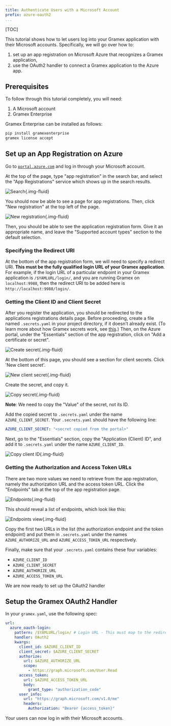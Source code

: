 ```yaml
---
title: Authenticate Users with a Microsoft Account
prefix: azure-oauth2
...
```


[TOC]

This tutorial shows how to let users log into your Gramex application
with their Microsoft accounts. Specifically, we will go over how to:

1. set up an app registration on Microsoft Azure that recognizes a Gramex
   application,
2. use the OAuth2 handler to connect a Gramex application to the Azure app.

## Prerequisites

To follow through this tutorial completely, you will need:

1. A Microsoft account
2. Gramex Enterprise

Gramex Enterprise can be installed as follows:

```bash
pip install gramexenterprise
gramex license accept
```

## Set up an App Registration on Azure

Go to [`portal.azure.com`](https://portal.azure.com) and log in through your
Microsoft account.

At the top of the page, type "app registration" in the search bar, and select
the "App Registrations" service which shows up in the search results.

![Search](img/search.png){.img-fluid}

You should now be able to see a page for app registrations. Then, click "New
registration" at the top left of the page.

![New registration](img/new-registration.png){.img-fluid}

Then, you should be able to see the application registration form. Give it an
appropriate name, and leave the "Supported account types" section to the default
selection.

### Specifying the Redirect URI

At the bottom of the app registration form, we will need to specify a redirect
URI. **This must be the fully qualified login URL of your Gramex application**.
For example, if the login URL of a particular endpoint in your Gramex
application is `/$YAMLURL/login/`, and you are running Gramex on `localhost:9988`,
then the redirect URI to be added here is `http://localhost:9988/login/`.

### Getting the Client ID and Client Secret

After you register the application, you should be redirected to the applications
registrations details page. Before proceeding, create a file named
`.secrets.yaml` in your project directory, if it doesn't already exist. (To learn
more about how Gramex secrets work, see [this](../../deploy/#gramex-yaml-secrets).)
Then, on the Azure portal, under the "Essentials" section of the app
registration, click on "Add a certificate or secret".

![Create secret](img/create-secret.png){.img-fluid}

At the bottom of this page, you should see a section for client secrets. Click
'New client secret'.

![New client secret](img/new-client-secret.png){.img-fluid}

Create the secret, and copy it.

![Copy secret](img/copy-secret.png){.img-fluid}

**Note**: We need to copy the "Value" of the secret, not its ID.

Add the copied secret to `.secrets.yaml` under the name `AZURE_CLIENT_SECRET`.
Your `.secrets.yaml` should have the following line:

```yaml
AZURE_CLIENT_SECRET: "<secret copied from the portal>"
```

Next, go to the "Essentials" section, copy the "Application
(Client) ID", and add it to `.secrets.yaml` under the name `AZURE_CLIENT_ID`.

![Copy client ID](img/copy-client-id.png){.img-fluid}

### Getting the Authorization and Access Token URLs

There are two more values we need to retrieve from the app registration, namely
the authorization URL and the access token URL. Click the "Endpoints" tab at the
top of the app registration page.

![Endpoints](img/endpoints.png){.img-fluid}

This should reveal a list of endpoints, which look like this:

![Endpoints view](img/endpoints-view.png){.img-fluid}

Copy the first two URLs in the list (the authorization endpoint and the token
endpoint) and put them in `.secrets.yaml` under the names `AZURE_AUTHORIZE_URL`
and `AZURE_ACCESS_TOKEN_URL` respectively.

Finally, make sure that your `.secrets.yaml` contains these four variables:

- `AZURE_CLIENT_ID`
- `AZURE_CLIENT_SECRET`
- `AZURE_AUTHORIZE_URL`
- `AZURE_ACCESS_TOKEN_URL`

We are now ready to set up the OAuth2 handler

## Setup the Gramex OAuth2 Handler

In your `gramex.yaml`, use the following spec:

```yaml
url:
  azure_oauth-login:
    pattern: /$YAMLURL/login/ # Login URL - This must map to the redirect URL provided to Azure
    handler: OAuth2
    kwargs:
      client_id: $AZURE_CLIENT_ID
      client_secret: $AZURE_CLIENT_SECRET
      authorize:
        url: $AZURE_AUTHORIZE_URL
        scope:
          - https://graph.microsoft.com/User.Read
      access_token:
        url: $AZURE_ACCESS_TOKEN_URL
        body:
          grant_type: "authorization_code"
      user_info:
        url: "https://graph.microsoft.com/v1.0/me"
        headers:
          Authorization: "Bearer {access_token}"
```

Your users can now log in with their Microsoft accounts.
